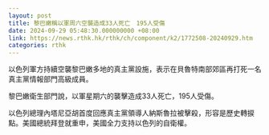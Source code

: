 ```yaml
---
layout: post
title: 黎巴嫩稱以軍周六空襲造成33人死亡　195人受傷
date: 2024-09-29 05:48:30.000000000 +08:00
link: https://news.rthk.hk/rthk/ch/component/k2/1772508-20240929.htm
categories: rthk
---
```


以色列軍方持續空襲黎巴嫩多地的真主黨設施，表示在貝魯特南部郊區再打死一名真主黨情報部門高級成員。

黎巴嫩衛生部門說，以軍星期六的襲擊造成33人死亡，195人受傷。

以色列總理內塔尼亞胡首度回應真主黨領導人納斯魯拉被擊殺，形容是歷史轉捩點。美國總統拜登就重申，美國全力支持以色列的自衛權。
